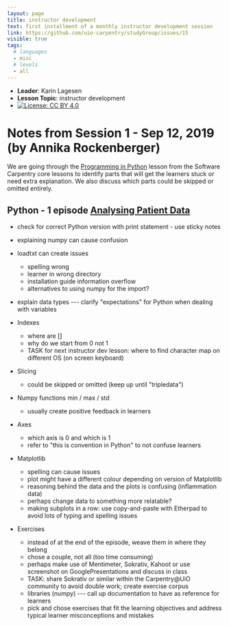 ```yaml
---
layout: page
title: instructor development
text: first installment of a monthly instructor development session
link: https://github.com/uio-carpentry/studyGroup/issues/15
visible: true
tags:
  # languages
  - misc
  # levels
  - all
---
```


<!-- change visible to true if you want it on the site -->
<!-- remove any tags listed above that are not relevant -->

 - **Leader**: Karin Lagesen
 - **Lesson Topic**:  instructor development
 - [![License: CC BY 4.0](https://img.shields.io/badge/License-CC%20BY%204.0-lightgrey.svg)](https://creativecommons.org/licenses/by/4.0/)


# Notes from Session 1 - Sep 12, 2019 (by Annika Rockenberger)

We are going through the [Programming in Python](http://swcarpentry.github.io/python-novice-inflammation/index.html) lesson from the Software Carpentry core lessons to identify parts that will get the learners stuck or need extra explanation. We also discuss which parts could be skipped or omitted entirely.

## Python - 1 episode [Analysing Patient Data](http://swcarpentry.github.io/python-novice-inflammation/01-numpy/index.html)

- check for correct Python version with print statement - use sticky notes

- explaining numpy can cause confusion
- loadtxt can create issues
  - spelling wrong
  - learner in wrong directory
  - installation guide information overflow
  - alternatives to using numpy for the import?
- explain data types --- clarify "expectations" for Python when dealing with variables
- Indexes
  - where are []
  - why do we start from 0 not 1
  - TASK for next instructor dev lesson: where to find character map on different OS (on screen keyboard)
- Slicing
  - could be skipped or omitted (keep up until "tripledata")
- Numpy functions min / max / std
  - usually create positive feedback in learners
- Axes
  - which axis is 0 and which is 1
  - refer to "this is convention in Python" to not confuse learners
- Matplotlib
  - spelling can cause issues
  - plot might have a different colour depending on version of Matplotlib
  - reasoning behind the data and the plots is confusing (inflammation data)
  - perhaps change data to something more relatable?
  - making subplots in a row: use copy-and-paste with Etherpad to avoid lots of typing and spelling issues
- Exercises
  - instead of at the end of the episode, weave them in where they belong
  - chose a couple, not all (too time consuming)
  - perhaps make use of Mentimeter, Sokrativ, Kahoot or use screenshot on GooglePresentations and discuss in class
  - TASK: share Sokrativ or similar within the Carpentry@UiO community to avoid double work; create exercise corpus
  - libraries (numpy) --- call up documentation to have as reference for learners
  - pick and chose exercises that fit the learning objectives and address typical learner misconceptions and mistakes
